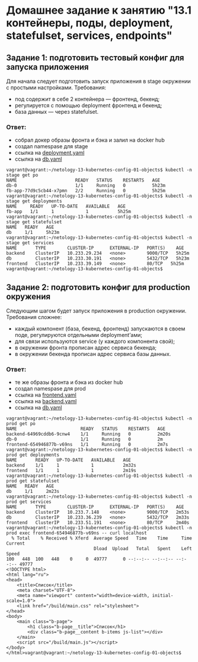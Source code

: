 # Домашнее задание к занятию "13.1 контейнеры, поды, deployment, statefulset, services, endpoints"

## Задание 1: подготовить тестовый конфиг для запуска приложения
Для начала следует подготовить запуск приложения в stage окружении с простыми настройками. Требования:
* под содержит в себе 2 контейнера — фронтенд, бекенд;
* регулируется с помощью deployment фронтенд и бекенд;
* база данных — через statefulset.

### Ответ:
* cобрал докер образы фронта и бэка и залил на docker hub
* создал namespase для stage
* ссылка на [deployment.yaml](stage/deployment.yaml)
* ссылка на [db.yaml](stage/db.yaml)


```
vagrant@vagrant:~/netology-13-kubernetes-config-01-objects$ kubectl -n stage get po
NAME                      READY   STATUS    RESTARTS   AGE
db-0                      1/1     Running   0          5h23m
fb-app-77d9c5cb44-x7pmn   2/2     Running   0          5h25m
vagrant@vagrant:~/netology-13-kubernetes-config-01-objects$ kubectl -n stage get deployments
NAME     READY   UP-TO-DATE   AVAILABLE   AGE
fb-app   1/1     1            1           5h25m
vagrant@vagrant:~/netology-13-kubernetes-config-01-objects$ kubectl -n stage get statefulset
NAME   READY   AGE
db     1/1     5h23m
vagrant@vagrant:~/netology-13-kubernetes-config-01-objects$ kubectl -n stage get services
NAME       TYPE        CLUSTER-IP      EXTERNAL-IP   PORT(S)    AGE
backend    ClusterIP   10.233.29.234   <none>        9000/TCP   5h25m
db         ClusterIP   10.233.30.191   <none>        5432/TCP   5h23m
frontend   ClusterIP   10.233.39.149   <none>        80/TCP   5h25m
vagrant@vagrant:~/netology-13-kubernetes-config-01-objects$
```

## Задание 2: подготовить конфиг для production окружения
Следующим шагом будет запуск приложения в production окружении. Требования сложнее:
* каждый компонент (база, бекенд, фронтенд) запускаются в своем поде, регулируются отдельными deployment’ами;
* для связи используются service (у каждого компонента свой);
* в окружении фронта прописан адрес сервиса бекенда;
* в окружении бекенда прописан адрес сервиса базы данных.

### Ответ:
* те же образы фронта и бэка из docker hub
* создал namespase для prod
* ссылка на [frontend.yaml](prod/frontend.yaml)
* ссылка на [backend.yaml](prod/backend.yaml)
* ссылка на [db.yaml](prod/db.yaml)

```
vagrant@vagrant:~/netology-13-kubernetes-config-01-objects$ kubectl -n prod get po
NAME                        READY   STATUS    RESTARTS   AGE
backend-64969cddb6-9cnw4    1/1     Running   0          2m20s
db-0                        1/1     Running   0          2m
frontend-654946877b-v69ns   1/1     Running   0          2m7s
vagrant@vagrant:~/netology-13-kubernetes-config-01-objects$ kubectl -n prod get deployments
NAME       READY   UP-TO-DATE   AVAILABLE   AGE
backend    1/1     1            1           2m32s
frontend   1/1     1            1           2m19s
vagrant@vagrant:~/netology-13-kubernetes-config-01-objects$ kubectl -n prod get statefulset
NAME   READY   AGE
db     1/1     2m23s
vagrant@vagrant:~/netology-13-kubernetes-config-01-objects$ kubectl -n prod get services
NAME       TYPE        CLUSTER-IP      EXTERNAL-IP   PORT(S)    AGE
backend    ClusterIP   10.233.7.148    <none>        9000/TCP   2m53s
db         ClusterIP   10.233.36.239   <none>        5432/TCP   2m33s
frontend   ClusterIP   10.233.51.191   <none>        80/TCP     2m40s
vagrant@vagrant:~/netology-13-kubernetes-config-01-objects$ kubectl -n prod exec frontend-654946877b-v69ns -- curl localhost
  % Total    % Received % Xferd  Average Speed   Time    Time     Time  Current
                                 Dload  Upload   Total   Spent    Left  Speed
100   448  100   448    0     0  49777      0 --:--:-- --:--:-- --:--:-- 49777
<!DOCTYPE html>
<html lang="ru">
<head>
    <title>Список</title>
    <meta charset="UTF-8">
    <meta name="viewport" content="width=device-width, initial-scale=1.0">
    <link href="/build/main.css" rel="stylesheet">
</head>
<body>
    <main class="b-page">
        <h1 class="b-page__title">Список</h1>
        <div class="b-page__content b-items js-list"></div>
    </main>
    <script src="/build/main.js"></script>
</body>
</html>vagrant@vagrant:~/netology-13-kubernetes-config-01-objects$
```
